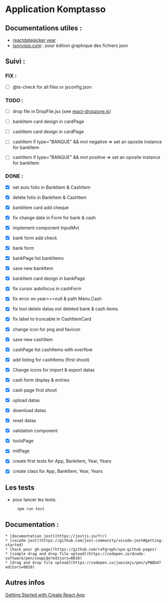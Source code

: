 # Application Komptasso

## Documentations utiles :

* [reactdatepicker year](https://reactdatepicker.com/#example-year-picker)
* [jsonvisio.com](https://jsonvisio.com/editor) : pour édition graphique des fichiers json

## Suivi :

### FIX :
- [ ] @ts-check for all files or jsconfig.json

### TODO :
- [ ] drop file in DropFile.jsx (see [react-dropzone.js]( https://react-dropzone.js.org/#section-previews))

- [ ] bankItem card design in cardPage
- [ ] cashItem card design in cardPage

- [ ] cashItem if type="BANQUE" && mvt negative => set an oposite instance for bankItem 
- [ ] cashItem if type="BANQUE" && mvt positive => set an oposite instance for bankItem 


### DONE :
<!-- 2022-10-03 -->
- [x] set auto folio in BankItem & CashItem 
- [x] delete folio in BankItem & CashItem
- [x] bankItem card add cheque

- [x] fix change date in Form for bank & cash <!-- 2022-09-30 -->

- [x] implement component InputMvt <!-- 2022-09-28 -->

- [x] bank form add check <!-- 2022-09-26 -->
- [x] bank form 
- [x] bankPage list bankItems
- [x] save new bankItem
- [x] bankItem card design in bankPage

- [x] fix cursor autofocus in cashForm <!-- 2022-09-25 -->
- [x] fix error on year===null & path Menu.Cash

- [x] fix tool delete datas not deleted bank & cash items <!-- 2022-09-24 -->
- [x] fix label to truncable in CashItemCard
- [x] change icon for png and favicon

- [x] save new cashItem <!-- 2022-09-21 -->
- [x] cashPage list cashItems with overflow

- [x] add listing for cashItems (first shoot) <!-- 2022-09-17 -->

- [x] Change icons for import & export datas<!-- 2022-09-14 -->

- [x] cash form display & entries <!-- 2022-09-13 -->
- [x] cash page first shoot 

- [x] upload datas <!-- 2022-09-10 -->

- [x] download datas <!-- 2022-09-08 : -->
- [x] reset datas
- [x] validation component
- [x] toolsPage
- [x] initPage
- [x] create first tests for App, BankItem, Year, Years <!-- 2022-07-21 :  -->
- [x] create class for App, BankItem, Year, Years
    
        


## Les tests

* pour lancer les tests: 

        npm run test

## Documentation :

    * [documentation jest](https://jestjs.io/fr/)
    * [vscode-jest](https://github.com/jest-community/vscode-jest#getting-started)
    * [hack pour gh-page](https://github.com/rafgraph/spa-github-pages)
    * [simple drag and drop file upload](https://codepen.io/dcode-software/pen/xxwpLQo?editors=0010)
    * [drag and drop file upload](https://codepen.io/joezimjs/pen/yPWQbd?editors=0010)

## Autres infos

[Getting Started with Create React App](/react-app-readme.md)






